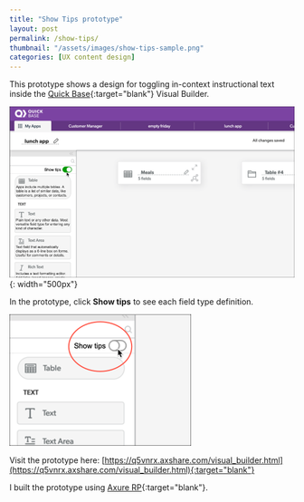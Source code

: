 ```yaml
---
title: "Show Tips prototype"
layout: post
permalink: /show-tips/
thumbnail: "/assets/images/show-tips-sample.png"
categories: [UX content design]
---
```

This prototype shows a design for toggling in-context instructional text inside the [Quick Base](https://www.quickbase.com){:target="blank"} Visual Builder.

![](/assets/images/show-tips-sample.png){: width="500px"}

In the prototype, click **Show tips** to see each field type definition.

![](/assets/images/show-tips.png)

Visit the prototype here: [https://q5vnrx.axshare.com/visual_builder.html](https://q5vnrx.axshare.com/visual_builder.html){:target="blank"}

I built the prototype using [Axure RP](https://www.axure.com/){:target="blank"}.
